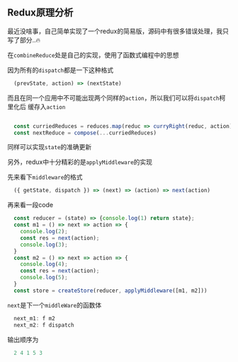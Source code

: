 ## Redux原理分析

最近没啥事，自己简单实现了一个redux的简易版，源码中有很多错误处理，我只写了部分..🔥

在`combineReduce`处是自己的实现，使用了函数式编程中的思想

因为所有的`dispatch`都是一下这种格式

```javascript
  (prevState, action) => (nextState)
```

而且在同一个应用中不可能出现两个同样的`action`，所以我们可以将`dispatch`柯里化后
缓存入`action`

```javascript

  const curriedReduces = reduces.map(reduc => curryRight(reduc, action));
  const nextReduce = compose(...curriedReduces)
```

同样可以实现`state`的准确更新

另外，redux中十分精彩的是`applyMiddleware`的实现

先来看下`middleware`的格式

```javascript
  ({ getState, dispatch }) => (next) => (action) => next(action)
```

再来看一段code

```javascript
  const reducer = (state) => {console.log(1) return state};
  const m1 = () => next => action => {
    console.log(2);
    const res = next(action);
    console.log(3);
  }
  const m2 = () => next => action => {
    console.log(4);
    const res = next(action);
    console.log(5);
  }
  const store = createStore(reducer, applyMiddleware([m1, m2]))
```

`next`是下一个`middleWare`的函数体

```javascript
  next_m1: f m2
  next_m2: f dispatch
```

输出顺序为
```javascript
  2 4 1 5 3
```
